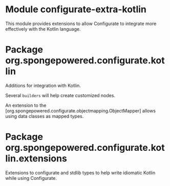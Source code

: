 # Module configurate-extra-kotlin

This module provides extensions to allow Configurate to integrate more 
effectively with the Kotlin language.

# Package org.spongepowered.configurate.kotlin

Additions for integration with Kotlin.

Several `builders` will help create customized nodes.

An extension to the [org.spongepowered.configurate.objectmapping.ObjectMapper] 
allows using data classes as mapped types.

# Package org.spongepowered.configurate.kotlin.extensions

Extensions to configurate and stdlib types to help write idiomatic Kotlin while
using Configurate.
